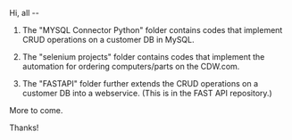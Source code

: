 Hi, all --

1.  The "MYSQL Connector Python" folder contains codes that implement CRUD operations on a customer DB in MySQL.

2.  The "selenium projects" folder contains codes that implement the automation for ordering computers/parts on the CDW.com.

3.  The "FASTAPI" folder further extends the CRUD operations on a customer DB into a webservice.  (This is in the FAST API repository.)

More to come.

Thanks!
